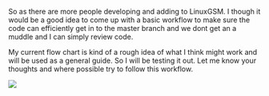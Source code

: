 So as there are more people developing and adding to LinuxGSM. I though it would be a good idea to come up with a basic workflow to make sure the code can efficiently get in to the master branch and we dont get an a muddle and I can simply review code.

My current flow chart is kind of a rough idea of what I think might work and will be used as a general guide. So I will be testing it out. Let me know your thoughts and where possible try to follow this workflow.


![](http://i.imgur.com/4ebxf2p.png)